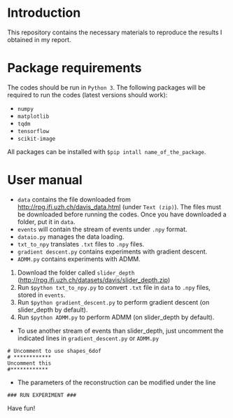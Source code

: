 # Introduction

This repository contains the necessary materials to reproduce the results I obtained in my report.

# Package requirements

The codes should be run in `Python 3`. The following packages will be required to run the codes (latest versions should work):
- `numpy`
- `matplotlib`
- `tqdm`
- `tensorflow`
- `scikit-image`

All packages can be installed with `$pip intall name_of_the_package`.

# User manual

- `data` contains the file downloaded from http://rpg.ifi.uzh.ch/davis_data.html (under `Text (zip)`). The files must be downloaded before running the codes. Once you have downloaded a folder, put it in `data`.
- `events` will contain the stream of events under `.npy` format.
- `dataio.py` manages the data loading.
- `txt_to_npy` translates `.txt` files to `.npy` files.
- `gradient descent.py` contains experiments with gradient descent.
- `ADMM.py` contains experiments with ADMM.

1. Download the folder called `slider_depth` (http://rpg.ifi.uzh.ch/datasets/davis/slider_depth.zip)
2. Run `$python txt_to_npy.py` to convert `.txt` file in `data` to `.npy` files, stored in `events`.
3. Run `$python gradient_descent.py` to perform gradient descent (on slider_depth by default).
4. Run `$python ADMM.py` to perform ADMM (on slider_depth by default).

- To use another stream of events than slider_depth, just uncomment the indicated lines in `gradient_descent.py` or `ADMM.py`
```
# Uncomment to use shapes_6dof
# ************
Uncomment this
#************
```
- The parameters of the reconstruction can be modified under the line
```
### RUN EXPERIMENT ###
```

Have fun!

